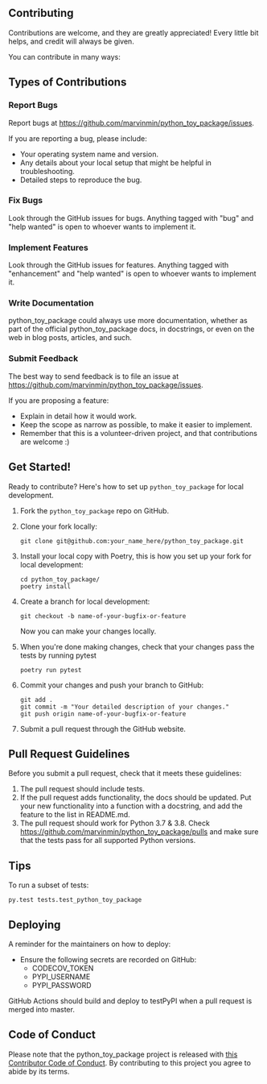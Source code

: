 
## Contributing

Contributions are welcome, and they are greatly appreciated! Every little bit
helps, and credit will always be given.

You can contribute in many ways:

## Types of Contributions


### Report Bugs

Report bugs at https://github.com/marvinmin/python_toy_package/issues.

If you are reporting a bug, please include:

* Your operating system name and version.
* Any details about your local setup that might be helpful in troubleshooting.
* Detailed steps to reproduce the bug.

### Fix Bugs

Look through the GitHub issues for bugs. Anything tagged with "bug" and "help
wanted" is open to whoever wants to implement it.

### Implement Features

Look through the GitHub issues for features. Anything tagged with "enhancement"
and "help wanted" is open to whoever wants to implement it.

### Write Documentation

python_toy_package could always use more documentation, whether as part of the
official python_toy_package docs, in docstrings, or even on the web in blog posts,
articles, and such.

### Submit Feedback

The best way to send feedback is to file an issue at https://github.com/marvinmin/python_toy_package/issues.

If you are proposing a feature:

* Explain in detail how it would work.
* Keep the scope as narrow as possible, to make it easier to implement.
* Remember that this is a volunteer-driven project, and that contributions
  are welcome :)

## Get Started!

Ready to contribute? Here's how to set up `python_toy_package` for local development.

1. Fork the `python_toy_package` repo on GitHub.

2. Clone your fork locally:

	```
	git clone git@github.com:your_name_here/python_toy_package.git
	```

3. Install your local copy with Poetry, this is how you set up your fork for local development:

	```
	cd python_toy_package/
	poetry install
	```

4. Create a branch for local development:

	```
	git checkout -b name-of-your-bugfix-or-feature
	```

   	Now you can make your changes locally.

5. When you're done making changes, check that your changes pass the tests by running pytest

	```
	poetry run pytest
	```

6. Commit your changes and push your branch to GitHub:

	```
	git add .
	git commit -m "Your detailed description of your changes."
	git push origin name-of-your-bugfix-or-feature
	```

7. Submit a pull request through the GitHub website.

## Pull Request Guidelines

Before you submit a pull request, check that it meets these guidelines:

1. The pull request should include tests.
2. If the pull request adds functionality, the docs should be updated. Put
   your new functionality into a function with a docstring, and add the
   feature to the list in README.md.
3. The pull request should work for Python 3.7 & 3.8. Check https://github.com/marvinmin/python_toy_package/pulls and make sure that the tests pass for all supported Python versions.

## Tips

To run a subset of tests:

```
py.test tests.test_python_toy_package
```

## Deploying

A reminder for the maintainers on how to deploy:

- Ensure the following secrets are recorded on GitHub:
	- CODECOV_TOKEN	
	- PYPI_USERNAME
 	- PYPI_PASSWORD	

 GitHub Actions should build and deploy to testPyPI when a pull request is merged into master.

## Code of Conduct

Please note that the python_toy_package project is released with [this Contributor Code of Conduct](CONDUCT.md). By contributing to this project you agree to abide by its terms.
